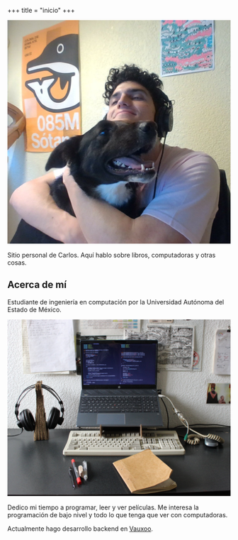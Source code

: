 +++
title = "inicio"
+++

![Tintan y yo](tintan_y_yo.jpg)

Sitio personal de Carlos. Aquí hablo sobre libros,
computadoras y otras cosas.

## Acerca de mí

Estudiante de ingeniería en computación por la Universidad Autónoma del Estado de 
México.

![setup](setup.jpg)

Dedico mi tiempo a programar, leer y ver películas. Me interesa la programación de bajo nivel y 
todo lo que tenga que ver con computadoras.

Actualmente hago desarrollo backend en [Vauxoo](https://www.vauxoo.com/).
